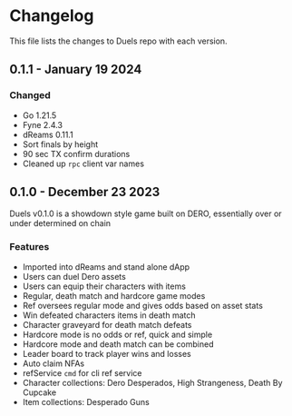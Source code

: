 # Changelog

This file lists the changes to Duels repo with each version.

## 0.1.1 - January 19 2024

### Changed
* Go 1.21.5
* Fyne 2.4.3
* dReams 0.11.1
* Sort finals by height
* 90 sec TX confirm durations
* Cleaned up `rpc` client var names


## 0.1.0 - December 23 2023

Duels v0.1.0 is a showdown style game built on DERO, essentially over or under determined on chain

### Features

* Imported into dReams and stand alone dApp
* Users can duel Dero assets  
* Users can equip their characters with items
* Regular, death match and hardcore game modes
* Ref oversees regular mode and gives odds based on asset stats
* Win defeated characters items in death match 
* Character graveyard for death match defeats
* Hardcore mode is no odds or ref, quick and simple
* Hardcore mode and death match can be combined
* Leader board to track player wins and losses
* Auto claim NFAs
* refService `cmd` for cli ref service
* Character collections: Dero Desperados, High Strangeness, Death By Cupcake
* Item collections: Desperado Guns
